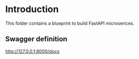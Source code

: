 # Introduction
This folder contains a blueprint to build FastAPI microserices.

## Swagger definition
http://127.0.0.1:8000/docs